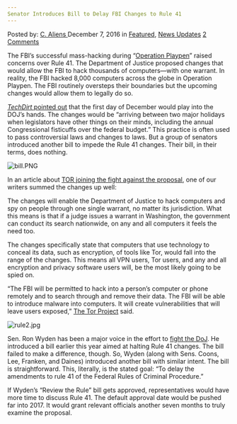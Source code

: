```yaml
---
Senator Introduces Bill to Delay FBI Changes to Rule 41
---
```

<article class="post-listing post-16792 post type-post status-publish format-standard has-post-thumbnail hentry category-deepdot-news category-news-updates tag-3910 tag-bill tag-delay tag-fbi tag-introduces tag-rule tag-senator">
    <div class="post-inner">
        <span>Posted by: <a href="https://www.deepdotweb.com/author/caliens/" title="">C. Aliens </a></span>
    <span>December 7, 2016</span>
    <span>in <a href="https://www.deepdotweb.com/category/deepdot-news/" rel="category tag">Featured</a>, <a href="https://www.deepdotweb.com/category/news-updates/" rel="category tag">News Updates</a></span>
    <span><a href="https://www.deepdotweb.com/2016/12/07/senator-introduces-bill-delay-fbi-changes-rule-41/#comments">2 Comments</a></span>
    </p>
    <div class="clear"></div>
    <div class="entry">
    <p>The FBI&#8217;s successful mass-hacking during &#8220;<a href="https://www.deepdotweb.com/2016/01/08/fbi-ultimate-hack-job-1300-computers-take-down/">Operation Playpen</a>&#8221; raised concerns over Rule 41. The Department of Justice proposed changes that would allow the FBI to hack thousands of computers—with one warrant. In reality, the FBI hacked 8,000 computers across the globe in Operation Playpen. The FBI routinely oversteps their boundaries but the upcoming changes would allow them to legally do so.</p>
    <p><a href="https://www.techdirt.com/articles/20161122/10381536112/bill-introduced-to-push-back-approval-dojs-proposed-rule-41-changes.shtml"><em>TechDirt </em></a><a href="https://www.techdirt.com/articles/20161122/10381536112/bill-introduced-to-push-back-approval-dojs-proposed-rule-41-changes.shtml">pointed out</a> that the first day of December would play into the DOJ&#8217;s hands. The changes would be &#8220;arriving between two major holidays when legislators have other things on their minds, including the annual Congressional fisticuffs over the federal budget.&#8221; This practice is often used to pass controversial laws and changes to laws. But a group of senators introduced another bill to impede the Rule 41 changes. Their bill, in their terms, does nothing.</p>
    <p><img class="wp-image-16795 aligncenter" src="https://www.deepdotweb.com/wp-content/uploads/2016/12/bill-png.png" alt="bill.PNG" srcset="https://www.deepdotweb.com/wp-content/uploads/2016/12/bill-png.png 432w, https://www.deepdotweb.com/wp-content/uploads/2016/12/bill-png-300x190.png 300w" sizes="(max-width: 432px) 100vw, 432px" /></p>
    <p>In an article about <a href="https://www.deepdotweb.com/2016/09/24/tor-joined-fight-stop-upcoming-changes-rule-41/">TOR joining the fight against the proposal</a>, one of our writers summed the changes up well:</p>
    <p>The changes will enable the Department of Justice to hack computers and spy on people through one single warrant, no matter its jurisdiction. What this means is that if a judge issues a warrant in Washington, the government can conduct its search nationwide, on any and all computers it feels the need too.</p>
    <p>The changes specifically state that computers that use technology to conceal its data, such as encryption, of tools like Tor, would fall into the range of the changes. This means all VPN users, Tor users, and any and all encryption and privacy software users will, be the most likely going to be spied on.</p>
    <p>“The FBI will be permitted to hack into a person’s computer or phone remotely and to search through and remove their data. The FBI will be able to introduce malware into computers. It will create vulnerabilities that will leave users exposed,” <a href="https://www.deepdotweb.com/tag/tor/">The Tor Project</a> said.</p>
    <p><img class="wp-image-16796 aligncenter" src="https://www.deepdotweb.com/wp-content/uploads/2016/12/rule2-jpg.jpeg" alt="rule2.jpg" srcset="https://www.deepdotweb.com/wp-content/uploads/2016/12/rule2-jpg.jpeg 500w, https://www.deepdotweb.com/wp-content/uploads/2016/12/rule2-jpg-300x200.jpeg 300w, https://www.deepdotweb.com/wp-content/uploads/2016/12/rule2-jpg-290x195.jpeg 290w" sizes="(max-width: 500px) 100vw, 500px" /></p>
    <p>Sen. Ron Wyden has been a major voice in the effort to <a href="https://www.deepdotweb.com/tag/fbi/">fight the DoJ</a>. He introduced a bill earlier this year aimed at halting Rule 41 changes. The bill failed to make a difference, though. So, Wyden (along with Sens. Coons, Lee, Franken, and Daines) introduced another bill with similar intent. The bill is straightforward. This, literally, is the stated goal: &#8220;To delay the amendments to rule 41 of the Federal Rules of Criminal Procedure.&#8221;</p>
    <p>If Wyden&#8217;s &#8220;Review the Rule&#8221; bill gets approved, representatives would have more time to discuss Rule 41. The default approval date would be pushed far into 2017. It would grant relevant officials another seven months to truly examine the proposal.</p>
    </div>
    <span style="display:none"><a href="https://www.deepdotweb.com/tag/41/" rel="tag">41</a> <a href="https://www.deepdotweb.com/tag/bill/" rel="tag">bill</a> <a href="https://www.deepdotweb.com/tag/delay/" rel="tag">delay</a> <a href="https://www.deepdotweb.com/tag/fbi/" rel="tag">fbi</a> <a href="https://www.deepdotweb.com/tag/introduces/" rel="tag">introduces</a> <a href="https://www.deepdotweb.com/tag/rule/" rel="tag">rule</a> <a href="https://www.deepdotweb.com/tag/senator/" rel="tag">senator</a></span> <span style="display:none" class="updated">2016-12-07</span>
    <div style="display:none" class="vcard author" itemprop="author" itemscope itemtype="http://schema.org/Person"><strong class="fn" itemprop="name"><a href="https://www.deepdotweb.com/author/caliens/" title="Posts by C. Aliens" rel="author">C. Aliens</a></strong></div>
    </div>
</article>

